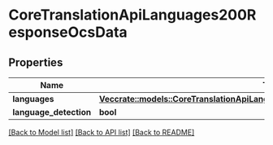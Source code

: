 # CoreTranslationApiLanguages200ResponseOcsData

## Properties

Name | Type | Description | Notes
------------ | ------------- | ------------- | -------------
**languages** | [**Vec<crate::models::CoreTranslationApiLanguages200ResponseOcsDataLanguagesInner>**](core_translation_api_languages_200_response_ocs_data_languages_inner.md) |  | 
**language_detection** | **bool** |  | 

[[Back to Model list]](../README.md#documentation-for-models) [[Back to API list]](../README.md#documentation-for-api-endpoints) [[Back to README]](../README.md)


